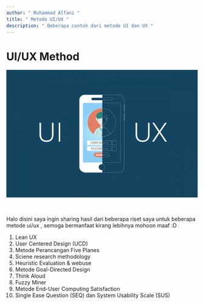 ```yaml
---
author: " Muhammad Alfani "
title: " Metode UI/UX "
description: " Beberapa contoh dari metode UI dan UX "
---
```


# UI/UX Method

![UI/UX](./index.png)

<br>

Halo disini saya ingin sharing hasil dari beberapa riset saya untuk beberapa metode ui/ux , semoga bermanfaat kirang lebihnya mohoon maaf :D

1. Lean UX
2. User Centered Design (UCD)
3. Metode Perancangan Five Planes
4. Sciene research methodology
5. Heuristic Evaluation & webuse
6. Metode Goal-Directed Design
7. Think Aloud
8. Fuzzy Miner
9. Metode End-User Computing Satisfaction
10. Single Ease Question (SEQ) dan System Usability Scale (SUS)
